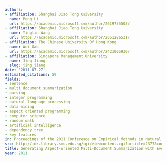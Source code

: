 ```yaml
---
authors:
- affiliation: Shanghai Jiao Tong University
  name: Peng Li
  url: https://academic.microsoft.com/author/2619755503/
- affiliation: Shanghai Jiao Tong University
  name: Yinglin Wang
  url: https://academic.microsoft.com/author/2651286531/
- affiliation: The Chinese University Of Hong Kong
  name: Wei Gao
  url: https://academic.microsoft.com/author/2421005930/
- affiliation: Singapore Management University
  name: Jing Jiang
  slug: jing_jiang
date: '2011-07-27'
estimated_citations: 59
fields:
- sentence
- multi document summarization
- parsing
- integer programming
- natural language processing
- data mining
- aspect oriented programming
- computer science
- random walk
- artificial intelligence
- dependency tree
- key features
in: Proceedings of the 2011 Conference on Empirical Methods in Natural Language Processing
src: http://ink.library.smu.edu.sg/cgi/viewcontent.cgi?article=2377&context=sis_research
title: Generating Aspect-oriented Multi-Document Summarization with Event-aspect model
year: 2011
---
```

